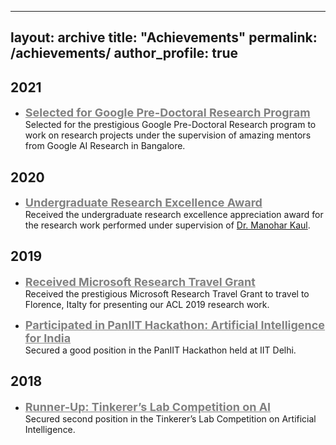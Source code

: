 
---
layout: archive
title: "Achievements"
permalink: /achievements/
author_profile: true
---

## 2021
- <span style="color:gray"><b><font size=4> <u> Selected for Google Pre-Doctoral Research Program </u></font></b></span> <br/> 
Selected for the prestigious Google Pre-Doctoral Research program to work on research projects under the supervision of amazing mentors from Google AI Research in Bangalore.
 

## 2020
- <span style="color:gray"><b><font size=4> <u> Undergraduate Research Excellence Award </u></font></b></span> <br/> 
Received the undergraduate research excellence appreciation award for the research work performed under supervision of [Dr. Manohar Kaul](https://www.iith.ac.in/~mkaul/).

## 2019
- <span style="color:gray"><b><font size=4> <u> Received Microsoft Research Travel Grant</u></font></b></span> <br/>
Received the prestigious Microsoft Research Travel Grant to travel to Florence, Italty for presenting our ACL 2019 research work. 

- <span style="color:gray"><b><font size=4> <u> Participated in PanIIT Hackathon: Artificial Intelligence for India </u></font></b></span> <br/>
Secured a good position in the PanIIT Hackathon held at IIT Delhi.

## 2018
- <span style="color:gray"><b><font size=4> <u> Runner-Up: Tinkerer’s Lab Competition on AI</u></font></b></span> <br/>
Secured second position in the Tinkerer’s Lab Competition on Artificial Intelligence.